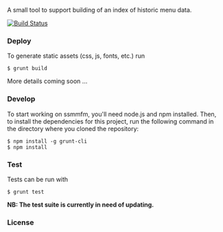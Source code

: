 A small tool to support building of an index of historic menu data.

[![Build Status](https://travis-ci.org/trevormunoz/ssmmfm.svg?branch=master)](https://travis-ci.org/trevormunoz/ssmmfm)

### Deploy

To generate static assets (css, js, fonts, etc.) run

```
$ grunt build
```

More details coming soon …

### Develop

To start working on ssmmfm, you'll need node.js and npm installed. Then, to install the dependencies for this project, run the following command in the directory where you cloned the repository:

```
$ npm install -g grunt-cli
$ npm install
```

### Test

Tests can be run with 
```
$ grunt test
```
**NB: The test suite is currently in need of updating.**

### License
